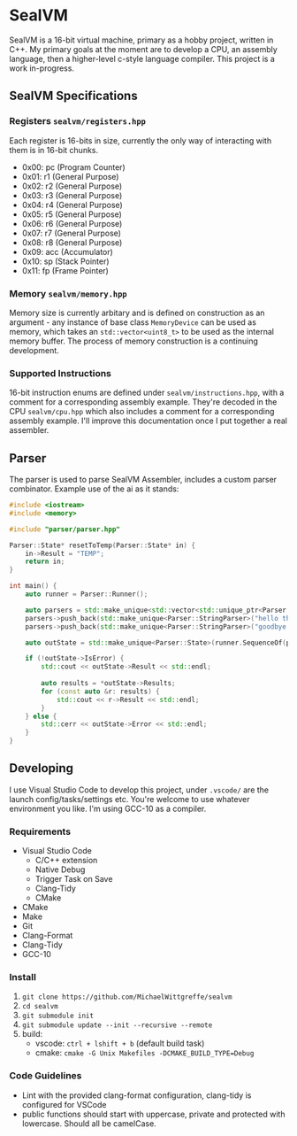# SealVM
SealVM is a 16-bit virtual machine, primary as a hobby project, written in C++. My primary goals at the moment are to develop a CPU, an assembly language, then a higher-level c-style language compiler. This project is a work in-progress.

## SealVM Specifications
### Registers `sealvm/registers.hpp`
Each register is 16-bits in size, currently the only way of interacting with them is in 16-bit chunks.
- 0x00: pc (Program Counter)
- 0x01: r1 (General Purpose)
- 0x02: r2 (General Purpose)
- 0x03: r3 (General Purpose)
- 0x04: r4 (General Purpose)
- 0x05: r5 (General Purpose)
- 0x06: r6 (General Purpose)
- 0x07: r7 (General Purpose)
- 0x08: r8 (General Purpose)
- 0x09: acc (Accumulator)
- 0x10: sp (Stack Pointer)
- 0x11: fp (Frame Pointer)

### Memory `sealvm/memory.hpp`
Memory size is currently arbitary and is defined on construction as an argument - any instance of base class `MemoryDevice` can be used as memory, which takes an `std::vector<uint8_t>` to be used as the internal memory buffer. The process of memory construction is a continuing development.

### Supported Instructions 
16-bit instruction enums are defined under `sealvm/instructions.hpp`, with a comment for a corresponding assembly example. They're decoded in the CPU `sealvm/cpu.hpp` which also includes a comment for a corresponding assembly example. I'll improve this documentation once I put together a real assembler.

## Parser
The parser is used to parse SealVM Assembler, includes a custom parser combinator. Example use of the ai as it stands:

``` cpp
#include <iostream>
#include <memory>

#include "parser/parser.hpp"

Parser::State* resetToTemp(Parser::State* in) {
    in->Result = "TEMP";
    return in;
}

int main() {
    auto runner = Parser::Runner();

    auto parsers = std::make_unique<std::vector<std::unique_ptr<Parser::BaseParser>>>();
    parsers->push_back(std::make_unique<Parser::StringParser>("hello there!"));
    parsers->push_back(std::make_unique<Parser::StringParser>("goodbye there!"));

    auto outState = std::make_unique<Parser::State>(runner.SequenceOf(parsers.get(), "hello there!goodbye there!"))->Map(&resetToTemp);

    if (!outState->IsError) {
        std::cout << outState->Result << std::endl;
        
        auto results = *outState->Results;
        for (const auto &r: results) {
            std::cout << r->Result << std::endl;
        }
    } else {
        std::cerr << outState->Error << std::endl;
    }
}
```

## Developing
I use Visual Studio Code to develop this project, under `.vscode/` are the launch config/tasks/settings etc. You're welcome to use whatever environment you like. I'm using GCC-10 as a compiler.
### Requirements
- Visual Studio Code
    - C/C++ extension
    - Native Debug
    - Trigger Task on Save
    - Clang-Tidy
    - CMake
- CMake
- Make
- Git
- Clang-Format
- Clang-Tidy
- GCC-10

### Install
1. `git clone https://github.com/MichaelWittgreffe/sealvm`
2. `cd sealvm`
3. `git submodule init`
4. `git submodule update --init --recursive --remote`
5. build:
    - vscode: `ctrl + lshift + b` (default build task) 
    - cmake: `cmake -G Unix Makefiles -DCMAKE_BUILD_TYPE=Debug`

### Code Guidelines
- Lint with the provided clang-format configuration, clang-tidy is configured for VSCode
- public functions should start with uppercase, private and protected with lowercase. Should all be camelCase.
